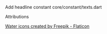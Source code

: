 Add headline constant core/constant/texts.dart

Attributions

[Water icons created by Freepik - Flaticon](https://www.flaticon.com/free-icons/water)